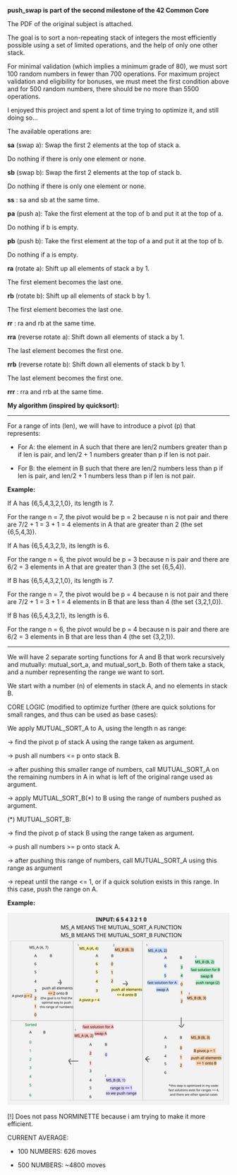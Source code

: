**push_swap is part of the second milestone of the 42 Common Core**

The PDF of the original subject is attached.

The goal is to sort a non-repeating stack of integers the most efficiently possible using a set of limited operations, and the help of only one other stack.

For minimal validation (which implies a minimum grade of 80), we must sort 100 random numbers in fewer than 700 operations.
For maximum project validation and eligibility for bonuses, we must meet the first condition above and for 500 random numbers, there should be no more than 5500 operations.

I enjoyed this project and spent a lot of time trying to optimize it, and still doing so...

The available operations are:

**sa** (swap a): Swap the first 2 elements at the top of stack a.

Do nothing if there is only one element or none.


**sb** (swap b): Swap the first 2 elements at the top of stack b.

Do nothing if there is only one element or none.


**ss** : sa and sb at the same time.


**pa** (push a): Take the first element at the top of b and put it at the top of a.

Do nothing if b is empty.


**pb** (push b): Take the first element at the top of a and put it at the top of b.

Do nothing if a is empty.


**ra** (rotate a): Shift up all elements of stack a by 1.

The first element becomes the last one.


**rb** (rotate b): Shift up all elements of stack b by 1.

The first element becomes the last one.


**rr** : ra and rb at the same time.


**rra** (reverse rotate a): Shift down all elements of stack a by 1.

The last element becomes the first one.


**rrb** (reverse rotate b): Shift down all elements of stack b by 1.

The last element becomes the first one.


**rrr** : rra and rrb at the same time.



**My algorithm (inspired by quicksort):**


-------------------------------------

For a range of ints (len), we will have to introduce a pivot (p) that represents:

  - For A: the element in A such that there are len/2 numbers greater than p if len is pair, and len/2 + 1 numbers greater than p if len is not pair.

  - For B: the element in B such that there are len/2 numbers less than p if len is pair, and len/2 + 1 numbers less than p if len is not pair.


**Example:**

If A has {6,5,4,3,2,1,0}, its length is 7.

For the range n = 7, the pivot would be p = 2 because n is not pair and there are 7/2 + 1 = 3 + 1 = 4 elements in A that are greater than 2 (the set {6,5,4,3}).

If A has {6,5,4,3,2,1}, its length is 6. 

For the range n = 6, the pivot would be p = 3 because n is pair and there are 6/2 = 3 elements in A that are greater than 3 (the set {6,5,4}).

If B has {6,5,4,3,2,1,0}, its length is 7.

For the range n = 7, the pivot would be p = 4 because n is not pair and there are 7/2 + 1 = 3 + 1 = 4 elements in B that are less than 4 (the set {3,2,1,0}).

If B has {6,5,4,3,2,1}, its length is 6. 

For the range n = 6, the pivot would be p = 4 because n is pair and there are 6/2 = 3 elements in B that are less than 4 (the set {3,2,1}).

-------------------------------------

We will have 2 separate sorting functions for A and B that work recursively and mutually: mutual_sort_a, and mutual_sort_b. Both of them take a stack, and a number representing the range we want to sort.

We start with a number (n) of elements in stack A, and no elements in stack B.

CORE LOGIC (modified to optimize further (there are quick solutions for small ranges, and thus can be used as base cases):

We apply MUTUAL_SORT_A to A, using the length n as range:

  -> find the pivot p of stack A using the range taken as argument.
  
  -> push all numbers <= p onto stack B.

  -> after pushing this smaller range of numbers, call MUTUAL_SORT_A on the remaining numbers in A in what is left of the original range used as argument.

  -> apply MUTUAL_SORT_B(*) to B using the range of numbers pushed as argument.
  

(*) MUTUAL_SORT_B:

  -> find the pivot p of stack B using the range taken as argument.

  -> push all numbers >= p onto stack A.

  -> after pushing this range of numbers, call MUTUAL_SORT_A using this range as argument

  -> repeat until the range <= 1, or if a quick solution exists in this range. In this case, push the range on A.


**Example:**

![Mutual sort algorithm](./assets/example01.jpg)

[!] Does not pass NORMINETTE because i am trying to make it more efficient.

CURRENT AVERAGE:

- 100 NUMBERS: 626 moves

- 500 NUMBERS: ~4800 moves
